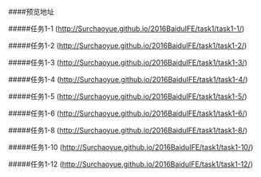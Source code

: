 ####预览地址

#####任务1-1
(http://Surchaoyue.github.io/2016BaiduIFE/task1/task1-1/)

#####任务1-2
(http://Surchaoyue.github.io/2016BaiduIFE/task1/task1-2/)

#####任务1-3
(http://Surchaoyue.github.io/2016BaiduIFE/task1/task1-3/)

#####任务1-4
(http://Surchaoyue.github.io/2016BaiduIFE/task1/task1-4/)

#####任务1-5
(http://Surchaoyue.github.io/2016BaiduIFE/task1/task1-5/)

#####任务1-6
(http://Surchaoyue.github.io/2016BaiduIFE/task1/task1-6/)

#####任务1-8
(http://Surchaoyue.github.io/2016BaiduIFE/task1/task1-8/)

#####任务1-10
(http://Surchaoyue.github.io/2016BaiduIFE/task1/task1-10/)

#####任务1-12
(http://Surchaoyue.github.io/2016BaiduIFE/task1/task1-12/)
